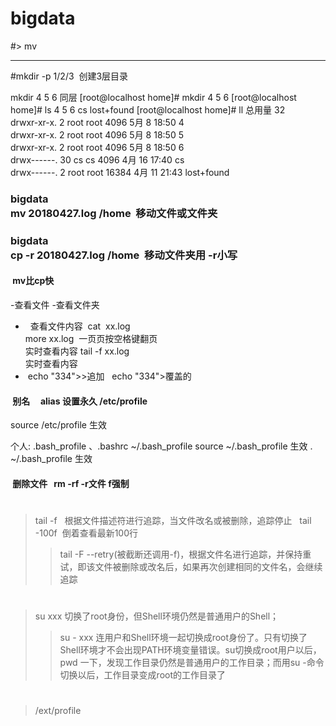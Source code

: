 # bigdata

#> mv

**************************
#mkdir  -p 1/2/3  创建3层目录

mkdir  4 5  6 同层
[root@localhost home]# mkdir 4 5 6
[root@localhost home]# ls
4  5  6  cs  lost+found
[root@localhost home]# ll
总用量 32
</br>drwxr-xr-x.  2 root root  4096 5月   8 18:50 4
</br>drwxr-xr-x.  2 root root  4096 5月   8 18:50 5
</br>drwxr-xr-x.  2 root root  4096 5月   8 18:50 6
</br>drwx------. 30 cs   cs    4096 4月  16 17:40 cs
</br>drwx------.  2 root root 16384 4月  11 21:43 lost+found



### bigdata</br>mv  20180427.log /home  移动文件或文件夹


### bigdata</br>  cp -r 20180427.log /home  移动文件夹用 -r小写
####  mv比cp快
-查看文件
-查看文件夹
 +   查看文件内容  cat  xx.log </br> more xx.log  一页页按空格键翻页
  </br>  实时查看内容 tail -f xx.log </br> 实时查看内容
 +  echo "334">>追加   echo "334">覆盖的 
 
####  别名     alias 设置永久 /etc/profile  
source /etc/profile  生效


个人:  .bash_profile 、.bashrc
~/.bash_profile
source ~/.bash_profile  生效
. ~/.bash_profile     生效

####  删除文件   rm  -rf  -r文件 f强制




#
> tail  -f   根据文件描述符进行追踪，当文件改名或被删除，追踪停止   tail  -100f  倒着查看最新100行 
>> tail  -F  --retry(被截断还调用-f)，根据文件名进行追踪，并保持重试，即该文件被删除或改名后，如果再次创建相同的文件名，会继续追踪
#
> su xxx  切换了root身份，但Shell环境仍然是普通用户的Shell；  
>>su -  xxx   连用户和Shell环境一起切换成root身份了。只有切换了Shell环境才不会出现PATH环境变量错误。su切换成root用户以后，pwd
一下，发现工作目录仍然是普通用户的工作目录；而用su -命令切换以后，工作目录变成root的工作目录了

#
> /ext/profile




